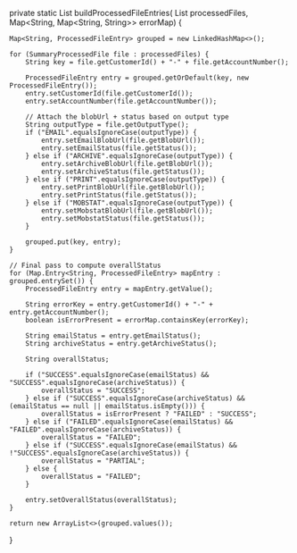 private static List<ProcessedFileEntry> buildProcessedFileEntries(
        List<SummaryProcessedFile> processedFiles,
        Map<String, Map<String, String>> errorMap) {

    Map<String, ProcessedFileEntry> grouped = new LinkedHashMap<>();

    for (SummaryProcessedFile file : processedFiles) {
        String key = file.getCustomerId() + "-" + file.getAccountNumber();

        ProcessedFileEntry entry = grouped.getOrDefault(key, new ProcessedFileEntry());
        entry.setCustomerId(file.getCustomerId());
        entry.setAccountNumber(file.getAccountNumber());

        // Attach the blobUrl + status based on output type
        String outputType = file.getOutputType();
        if ("EMAIL".equalsIgnoreCase(outputType)) {
            entry.setEmailBlobUrl(file.getBlobUrl());
            entry.setEmailStatus(file.getStatus());
        } else if ("ARCHIVE".equalsIgnoreCase(outputType)) {
            entry.setArchiveBlobUrl(file.getBlobUrl());
            entry.setArchiveStatus(file.getStatus());
        } else if ("PRINT".equalsIgnoreCase(outputType)) {
            entry.setPrintBlobUrl(file.getBlobUrl());
            entry.setPrintStatus(file.getStatus());
        } else if ("MOBSTAT".equalsIgnoreCase(outputType)) {
            entry.setMobstatBlobUrl(file.getBlobUrl());
            entry.setMobstatStatus(file.getStatus());
        }

        grouped.put(key, entry);
    }

    // Final pass to compute overallStatus
    for (Map.Entry<String, ProcessedFileEntry> mapEntry : grouped.entrySet()) {
        ProcessedFileEntry entry = mapEntry.getValue();

        String errorKey = entry.getCustomerId() + "-" + entry.getAccountNumber();
        boolean isErrorPresent = errorMap.containsKey(errorKey);

        String emailStatus = entry.getEmailStatus();
        String archiveStatus = entry.getArchiveStatus();

        String overallStatus;

        if ("SUCCESS".equalsIgnoreCase(emailStatus) && "SUCCESS".equalsIgnoreCase(archiveStatus)) {
            overallStatus = "SUCCESS";
        } else if ("SUCCESS".equalsIgnoreCase(archiveStatus) && (emailStatus == null || emailStatus.isEmpty())) {
            overallStatus = isErrorPresent ? "FAILED" : "SUCCESS";
        } else if ("FAILED".equalsIgnoreCase(emailStatus) && "FAILED".equalsIgnoreCase(archiveStatus)) {
            overallStatus = "FAILED";
        } else if ("SUCCESS".equalsIgnoreCase(emailStatus) && !"SUCCESS".equalsIgnoreCase(archiveStatus)) {
            overallStatus = "PARTIAL";
        } else {
            overallStatus = "FAILED";
        }

        entry.setOverallStatus(overallStatus);
    }

    return new ArrayList<>(grouped.values());
}
